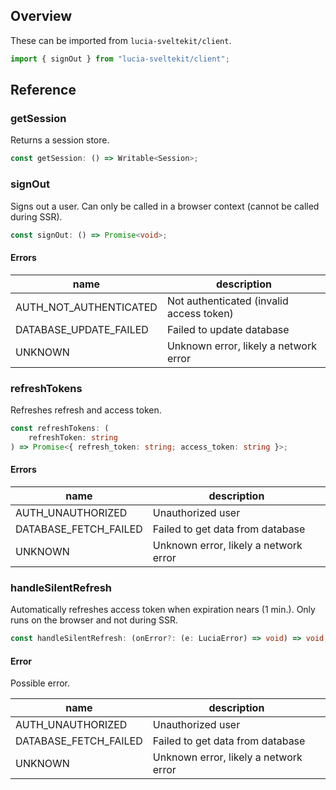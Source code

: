 ## Overview

These can be imported from `lucia-sveltekit/client`.

```ts
import { signOut } from "lucia-sveltekit/client";
```

## Reference

### getSession

Returns a session store.

```ts
const getSession: () => Writable<Session>;
```

### signOut

Signs out a user. Can only be called in a browser context (cannot be called during SSR).

```ts
const signOut: () => Promise<void>;
```

#### Errors

| name                   | description                              |
| ---------------------- | ---------------------------------------- |
| AUTH_NOT_AUTHENTICATED | Not authenticated (invalid access token) |
| DATABASE_UPDATE_FAILED | Failed to update database                |
| UNKNOWN                | Unknown error, likely a network error    |

### refreshTokens

Refreshes refresh and access token.

```ts
const refreshTokens: (
    refreshToken: string
) => Promise<{ refresh_token: string; access_token: string }>;
```

#### Errors

| name                  | description                           |
| --------------------- | ------------------------------------- |
| AUTH_UNAUTHORIZED     | Unauthorized user                     |
| DATABASE_FETCH_FAILED | Failed to get data from database      |
| UNKNOWN               | Unknown error, likely a network error |

### handleSilentRefresh

Automatically refreshes access token when expiration nears (1 min.). Only runs on the browser and not during SSR.

```ts
const handleSilentRefresh: (onError?: (e: LuciaError) => void) => void;
```

#### Error

Possible error.

| name                  | description                           |
| --------------------- | ------------------------------------- |
| AUTH_UNAUTHORIZED     | Unauthorized user                     |
| DATABASE_FETCH_FAILED | Failed to get data from database      |
| UNKNOWN               | Unknown error, likely a network error |
